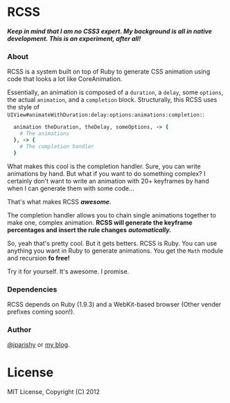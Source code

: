 # RCSS

***Keep in mind that I am no CSS3 expert. My background is all in native development. This is an experiment, after all!***

### About
RCSS is a system built on top of Ruby to generate CSS animation using code that looks a lot like CoreAnimation.


Essentially, an animation is composed of a `duration`, a `delay`, some `options`, the actual `animation`, and a `completion` block.
Structurally, this RCSS uses the style of `UIView#animateWithDuration:delay:options:animations:completion:`:
```ruby
  animation theDuration, theDelay, someOptions, -> {
    # The animations
  }, -> {
    # The completion handler
  }
```

What makes this cool is the completion handler. Sure, you can write animations by hand. But what if you want to do something complex?
I certainly don't want to write an animation with 20+ keyframes by hand when I can generate them with some code...


That's what makes RCSS ***awesome***.


The completion handler allows you to chain single animations together to make one, complex animation.
**RCSS will generate the keyframe percentages and insert the rule changes** ***automatically.***

So, yeah that's pretty cool. But it gets betters. RCSS is Ruby. You can use anything you want in Ruby to generate animations.
You get the `Math` module and recursion **fo free!**


Try it for yourself. It's awesome. I promise.


### Dependencies
RCSS depends on Ruby (1.9.3) and a WebKit-based browser (Other vender prefixes coming soon!).


### Author
[@jparishy](https://twitter.com/jparishy) or [my blog](http://juliusparishy.com/).

# License
MIT License, Copyright (C) 2012
